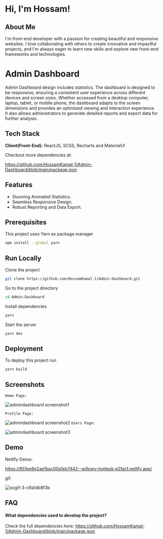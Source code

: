 
# Hi, I'm Hossam! 


##  About Me
I'm front-end
developer with a passion for
creating beautiful and
responsive websites. I love
collaborating with others to
create innovative and impactful
projects, and I'm always eager
to learn new skills and explore
new front-end frameworks and
technologies.


# Admin Dashboard

Admin Dashboard design includes statistics. The dashboard is designed to be responsive, ensuring a consistent user experience across different devices and screen sizes. Whether accessed from a desktop computer, laptop, tablet, or mobile phone, the dashboard adapts to the screen dimensions and provides an optimized viewing and interaction experience. It also allows administrators to generate detailed reports and export data for further analysis.


## Tech Stack

**Client(Front-End):** ReactJS, SCSS, Recharts and MaterialUI

Checkout more dependencies at: 

https://github.com/HossamKamal-1/Admin-Dashboard/blob/main/package.json


## Features

- Stunning Animated Statistics.
- Seamless Responsive Design.
- Robust Reporting and Data Export.


## Prerequisites
This project uses Yarn as package manager
```bash
npm install --global yarn
```
## Run Locally

Clone the project

```bash
git clone https://github.com/HossamKamal-1/Admin-Dashboard.git
```

Go to the project directory

```bash
cd Admin-Dashboard
```

Install dependencies

```bash
yarn
```

Start the server

```bash
yarn dev
```


## Deployment

To deploy this project run

```bash
yarn build
```


## Screenshots

`Home Page:`

![admindashboard screenshot1](https://github.com/HossamKamal-1/Admin-Dashboard/assets/99696657/e6ad49f2-93f0-43fa-91e9-b6621aa45c29)

`Profile Page:`

![admindashboard screenshot2](https://github.com/HossamKamal-1/Admin-Dashboard/assets/99696657/e32352d9-6a2f-44d0-a407-54423e1f0e4e)
`Users Page:`

![admindashboard screenshot3](https://github.com/HossamKamal-1/Admin-Dashboard/assets/99696657/184a603f-1e98-4095-b82f-d838acbe5093)

## Demo

Netlify Demo:

https://651ee8e2ae1bac00a1eb7442--willowy-hotteok-e2facf.netlify.app/

gif:

![ezgif-3-c9a1db8f3b](https://github.com/HossamKamal-1/Admin-Dashboard/assets/99696657/62ec24ee-3d73-4aff-b2df-c23a520caa03)




## FAQ

#### What dependencies used to develop the project?

Check the full dependencies here: 
https://github.com/HossamKamal-1/Admin-Dashboard/blob/main/package.json

